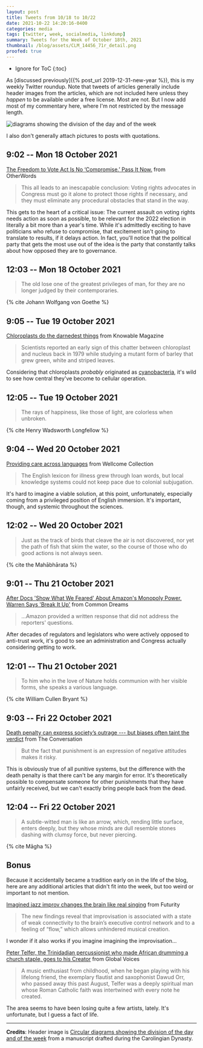 ```yaml
---
layout: post
title: Tweets from 10/18 to 10/22
date: 2021-10-22 14:20:16-0400
categories: media
tags: [twitter, week, socialmedia, linkdump]
summary: Tweets for the Week of October 18th, 2021
thumbnail: /blog/assets/CLM_14456_71r_detail.png
proofed: true
---
```


* Ignore for ToC
{:toc}

As [discussed previously]({% post_url 2019-12-31-new-year %}), this is my weekly Twitter roundup.  Note that tweets of articles generally include header images from the articles, which are not included here unless they *happen* to be available under a free license.  Most are not.  But I now add most of my commentary here, where I'm not restricted by the message length.

![diagrams showing the division of the day and of the week](/blog/assets/CLM_14456_71r_detail.png "diagrams showing the division of the day and of the week")

I also don't generally attach pictures to posts with quotations.

## 9:02 -- Mon 18 October 2021

[<i class="fab fa-twitter-square"></i>](https://jcolag.github.io/twitter/1450084750152978441) [The Freedom to Vote Act Is No ‘Compromise.’ Pass It Now.](https://otherwords.org/the-freedom-to-vote-act-is-no-compromise-pass-it-now/) from OtherWords

 > This all leads to an inescapable conclusion: Voting rights advocates in Congress must go it alone to protect those rights if necessary, and they must eliminate any procedural obstacles that stand in the way.

This gets to the heart of a critical issue:  The current assault on voting rights needs action as soon as possible, to be relevant for the 2022 election in literally a bit more than a year's time.  While it's admittedly exciting to have politicians who refuse to compromise, that excitement isn't going to translate to results, if it delays action.  In fact, you'll notice that the political party that gets the most use out of the idea is the party that constantly talks about how opposed they are to governance.

## 12:03 -- Mon 18 October 2021

[<i class="fab fa-twitter-square"></i>](https://jcolag.github.io/twitter/1450130300307054598)

 > The old lose one of the greatest privileges of man, for they are no longer judged by their contemporaries.

{% cite Johann Wolfgang von Goethe %}

## 9:05 -- Tue 19 October 2021

[<i class="fab fa-twitter-square"></i>](https://jcolag.github.io/twitter/1450447893148717066) [Chloroplasts do the darnedest things](https://knowablemagazine.org/article/living-world/2021/chloroplasts-do-darndest-things) from Knowable Magazine

 > Scientists reported an early sign of this chatter between chloroplast and nucleus back in 1979 while studying a mutant form of barley that grew green, white and striped leaves.

Considering that chloroplasts *probably* originated as [cyanobacteria](https://en.wikipedia.org/wiki/Cyanobacteria), it's wild to see how central they've become to cellular operation.

## 12:05 -- Tue 19 October 2021

[<i class="fab fa-twitter-square"></i>](https://jcolag.github.io/twitter/1450493191463981060)

 > The rays of happiness, like those of light, are colorless when unbroken.

{% cite Henry Wadsworth Longfellow %}

## 9:04 -- Wed 20 October 2021

[<i class="fab fa-twitter-square"></i>](https://jcolag.github.io/twitter/1450810029226045458) [Providing care across languages](https://wellcomecollection.org/articles/YWBG8BIAACAAUNa2) from Wellcome Collection

 > The English lexicon for illness grew through loan words, but local knowledge systems could not keep pace due to colonial subjugation.

It's hard to imagine a viable solution, at this point, unfortunately, especially coming from a privileged position of English immersion.  It's important, though, and systemic throughout the sciences.

## 12:02 -- Wed 20 October 2021

[<i class="fab fa-twitter-square"></i>](https://jcolag.github.io/twitter/1450854824157716485)

 > Just as the track of birds that cleave the air is not discovered, nor yet the path of fish that skim the water, so the course of those who do good actions is not always seen.

{% cite the Mahābhārata %}

## 9:01 -- Thu 21 October 2021

[<i class="fab fa-twitter-square"></i>](https://jcolag.github.io/twitter/1451171662167044097) [After Docs 'Show What We Feared' About Amazon's Monopoly Power, Warren Says 'Break It Up'](https://www.commondreams.org/news/2021/10/13/after-docs-show-what-we-feared-about-amazons-monopoly-power-warren-says-break-it) from Common Dreams

 > ...Amazon provided a written response that did not address the reporters' questions.

After decades of regulators and legislators who were actively opposed to anti-trust work, it's good to see an administration and Congress actually considering getting to work.

## 12:01 -- Thu 21 October 2021

[<i class="fab fa-twitter-square"></i>](https://jcolag.github.io/twitter/1451216960625184782)

 > To him who in the love of Nature holds communion with her visible forms, she speaks a various language.

{% cite William Cullen Bryant %}

## 9:03 -- Fri 22 October 2021

[<i class="fab fa-twitter-square"></i>](https://jcolag.github.io/twitter/1451534553265307656) [Death penalty can express society’s outrage --- but biases often taint the verdict](https://theconversation.com/death-penalty-can-express-societys-outrage-but-biases-often-taint-the-verdict-169711) from The Conversation

 > But the fact that punishment is an expression of negative attitudes makes it risky.

This is obviously true of all punitive systems, but the difference with the death penalty is that there can't be any margin for error.  It's theoretically possible to compensate someone for other punishments that they have unfairly received, but we can't exactly bring people back from the dead.

## 12:04 -- Fri 22 October 2021

[<i class="fab fa-twitter-square"></i>](https://jcolag.github.io/twitter/1451580103318720513)

 > A subtle-witted man is like an arrow, which, rending little surface, enters deeply, but they whose minds are dull resemble stones dashing with clumsy force, but never piercing.

{% cite Māgha %}

## Bonus

Because it accidentally became a tradition early on in the life of the blog, here are any additional articles that didn't fit into the week, but too weird or important to not mention.

<i class="fas fa-square"></i> [Imagined jazz improv changes the brain like real singing](https://www.futurity.org/jazz-musicians-improvisation-brains-2642832/) from Futurity

 > The new findings reveal that improvisation is associated with a state of weak connectivity to the brain’s executive control network and to a feeling of “flow,” which allows unhindered musical creation.

I wonder if it also works if you imagine imagining the improvisation...

<i class="fas fa-square"></i> [Peter Telfer, the Trinidadian percussionist who made African drumming a church staple, goes to his Creator](https://globalvoices.org/2021/10/15/peter-telfer-the-trinidadian-percussionist-who-made-african-drumming-a-church-staple-goes-to-his-creator/) from Global Voices

 > A music enthusiast from childhood, when he began playing with his lifelong friend, the exemplary flautist and saxophonist Dawud Orr, who passed away this past August, Telfer was a deeply spiritual man whose Roman Catholic faith was intertwined with every note he created.

The area seems to have been losing quite a few artists, lately.  It's unfortunate, but I guess a fact of life.

* * *

**Credits**:  Header image is [Circular diagrams showing the division of the day and of the week](https://commons.wikimedia.org/wiki/File:CLM_14456_71r_detail.jpg) from a manuscript drafted during the Carolingian Dynasty.
